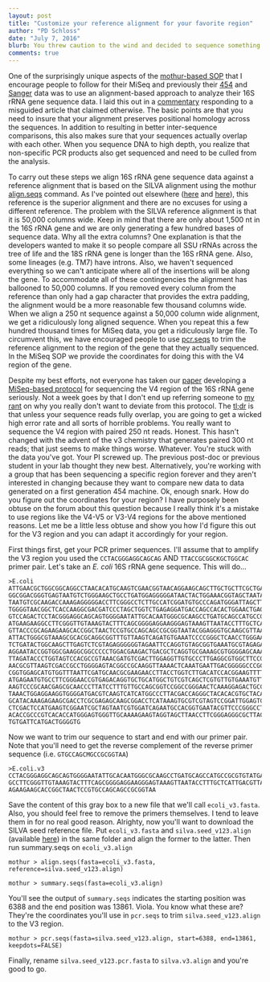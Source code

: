 ```yaml
---
layout: post
title: "Customize your reference alignment for your favorite region"
author: "PD Schloss"
date: "July 7, 2016"
blurb: You threw caution to the wind and decided to sequence something other than the V4 region of the 16S rRNA gene. How do you pick the start and end coordinates when running pcr.seqs?
comments: true
---
```



One of the surprisingly unique aspects of the [mothur-based SOP](/wiki/MiSeq_SOP) that I encourage people to follow for their MiSeq and previously their [454](/wiki/454_SOP) and [Sanger](/wiki/Esophageal_community_analysis) data was to use an alignment-based approach to analyze their 16S rRNA gene sequence data. I laid this out in a [commentary](https://www.schlosslab.org/assets/pdf/2013_schloss.pdf) responding to a misguided article that claimed otherwise. The basic points are that you need to insure that your alignment preserves positional homology across the sequences. In addition to resulting in better inter-sequence comparisons, this also makes sure that your sequences actually overlap with each other. When you sequence DNA to high depth, you realize that non-specific PCR products also get sequenced and need to be culled from the analysis.

To carry out these steps we align 16S rRNA gene sequence data against a reference alignment that is based on the SILVA alignment using the mothur [align.seqs](/wiki/align.seqs) command. As I've pointed out elsewhere ([here](https://www.schlosslab.org/assets/pdf/2010_schloss_a.pdf) and [here](https://www.schlosslab.org/assets/pdf/2009_schloss_b.pdf)), this reference is the superior alignment and there are no excuses for using a different reference. The problem with the SILVA reference alignment is that it is 50,000 columns wide. Keep in mind that there are only about 1,500 nt in the 16S rRNA gene and we are only generating a few hundred bases of sequence data. Why all the extra columns? One explanation is that the developers wanted to make it so people compare all SSU rRNAs across the tree of life and the 18S rRNA gene is longer than the 16S rRNA gene. Also, some lineages (e.g. TM7) have introns. Also, we haven't sequenced everything so we can't anticipate where all of the insertions will be along the gene. To accommodate all of these contingencies the alignment has ballooned to 50,000 columns. If you removed every column from the reference than only had a gap character that provides the extra padding, the alignment would be a more reasonable few thousand columns wide. When we align a 250 nt sequence against a 50,000 column wide alignment, we get a ridiculously long aligned sequence. When you repeat this a few hundred thousand times for MiSeq data, you get a ridiculously large file. To circumvent this, we have encouraged people to use [pcr.seqs](/wiki/pcr.seqs) to trim the reference alignment to the region of the gene that they actually sequenced. In the MiSeq SOP we provide the coordinates for doing this with the V4 region of the gene.

Despite my best efforts, not everyone has taken our [paper](https://www.schlosslab.org/assets/pdf/2013_kozich.pdf) developing a [MiSeq-based protocol](https://github.com/SchlossLab/MiSeq_WetLab_SOP) for sequencing the V4 region of the 16S rRNA gene seriously. Not a week goes by that I don't end up referring someone to [my rant](https://www.mothur.org/blog//2014/09/11/Why-such-a-large-distance-matrix/) on why you really don't want to deviate from this protocol. The [tl;dr](https://en.wikipedia.org/wiki/Wikipedia:Too_long;_didn%27t_read) is that unless your sequence reads fully overlap, you are going to get a wicked high error rate and all sorts of horrible problems. You really want to sequence the V4 region with paired 250 nt reads. Honest. This hasn't changed with the advent of the v3 chemistry that generates paired 300 nt reads; that just seems to make things worse. Whatever. You're stuck with the data you've got. Your PI screwed up. The previous post-doc or previous student in your lab thought they new best. Alternatively, you're working with a group that has been sequencing a specific region forever and they aren't interested in changing because they want to compare new data to data generated on a first generation 454 machine. Ok, enough snark. How do you figure out the coordinates for your region? I have purposely been obtuse on the forum about this question because I really think it's a mistake to use regions like the V4-V5 or V3-V4 regions for the above mentioned reasons. Let me be a little less obtuse and show you how I'd figure this out for the V3 region and you can adapt it accordingly for your region.

First things first, get your PCR primer sequences. I'll assume that to amplify the V3 region you used the `CCTACGGGAGGCAGCAG` AND `TTACCGCGGCKGCTGGCAC` primer pair. Let's take an *E. coli* 16S rRNA gene sequence. This will do...


    >E.coli
    ATTGAACGCTGGCGGCAGGCCTAACACATGCAAGTCGAACGGTAACAGGAAGCAGCTTGCTGCTTCGCTGACGAGT
	GGCGGACGGGTGAGTAATGTCTGGGAAGCTGCCTGATGGAGGGGGATAACTACTGGAAACGGTAGCTAATACCGCA
	TAATGTCGCAAGACCAAAGAGGGGGACCTTCGGGCCTCTTGCCATCGGATGTGCCCAGATGGGATTAGCTTGTTGG
	TGGGGTAACGGCTCACCAAGGCGACGATCCCTAGCTGGTCTGAGAGGATGACCAGCCACACTGGAACTGAGACACG
	GTCCAGACTCCTACGGGAGGCAGCAGTGGGGAATATTGCACAATGGGCGCAAGCCTGATGCAGCCATGCCGCGTGT
	ATGAAGAAGGCCTTCGGGTTGTAAAGTACTTTCAGCGGGGAGGAAGGGAGTAAAGTTAATACCTTTGCTCATTGAC
	GTTACCCGCAGAAGAAGCACCGGCTAACTCCGTGCCAGCAGCCGCGGTAATACGGAGGGTGCAAGCGTTAATCGGA
	ATTACTGGGCGTAAAGCGCACGCAGGCGGTTTGTTAAGTCAGATGTGAAATCCCCGGGCTCAACCTGGGAACTGCA
	TCTGATACTGGCAAGCTTGAGTCTCGTAGAGGGGGGTAGAATTCCAGGTGTAGCGGTGAAATGCGTAGAGATCTGG
	AGGAATACCGGTGGCGAAGGCGGCCCCCTGGACGAAGACTGACGCTCAGGTGCGAAAGCGTGGGGAGCAAACAGGA
	TTAGATACCCTGGTAGTCCACGCCGTAAACGATGTCGACTTGGAGGTTGTGCCCTTGAGGCGTGGCTTCCGGAGCT
	AACGCGTTAAGTCGACCGCCTGGGGAGTACGGCCGCAAGGTTAAAACTCAAATGAATTGACGGGGGCCCGCACAAG
	CGGTGGAGCATGTGGTTTAATTCGATGCAACGCGAAGAACCTTACCTGGTCTTGACATCCACGGAAGTTTTCAGAG
	ATGAGAATGTGCCTTCGGGAACCGTGAGACAGGTGCTGCATGGCTGTCGTCAGCTCGTGTTGTGAAATGTTGGGTT
	AAGTCCCGCAACGAGCGCAACCCTTATCCTTTGTTGCCAGCGGTCCGGCCGGGAACTCAAAGGAGACTGCCAGTGA
	TAAACTGGAGGAAGGTGGGGATGACGTCAAGTCATCATGGCCCTTACGACCAGGGCTACACACGTGCTACAATGGC
	GCATACAAAGAGAAGCGACCTCGCGAGAGCAAGCGGACCTCATAAAGTGCGTCGTAGTCCGGATTGGAGTCTGCAA
	CTCGACTCCATGAAGTCGGAATCGCTAGTAATCGTGGATCAGAATGCCACGGTGAATACGTTCCCGGGCCTTGTAC
	ACACCGCCCGTCACACCATGGGAGTGGGTTGCAAAAGAAGTAGGTAGCTTAACCTTCGGGAGGGCGCTTACCACTT
	TGTGATTCATGACTGGGGTG


Now we want to trim our sequence to start and end with our primer pair. Note that you'll need to get the reverse complement of the reverse primer sequence (i.e. `GTGCCAGCMGCCGCGGTAA`)


    >E.coli.v3
    CCTACGGGAGGCAGCAGTGGGGAATATTGCACAATGGGCGCAAGCCTGATGCAGCCATGCCGCGTGTATGAAGAAG
	GCCTTCGGGTTGTAAAGTACTTTCAGCGGGGAGGAAGGGAGTAAAGTTAATACCTTTGCTCATTGACGTTACCCGC
	AGAAGAAGCACCGGCTAACTCCGTGCCAGCAGCCGCGGTAA

Save the content of this gray box to a new file that we'll call `ecoli_v3.fasta`. Also, you should feel free to remove the primers themselves. I tend to leave them in for no real good reason. Alrighty, now you'll want to download the SILVA seed reference file. Put `ecoli_v3.fasta` and `silva.seed_v123.align` (available [here](/wiki/Silva_reference_files)) in the same folder and align the former to the latter. Then run summary.seqs on `ecoli_v3.align`

    mothur > align.seqs(fasta=ecoli_v3.fasta, reference=silva.seed_v123.align)

    mothur > summary.seqs(fasta=ecoli_v3.align)

You'll see the output of `summary.seqs` indicates the starting position was 6388 and the end position was 13861. Viola. You know what these are? They're the coordinates you'll use in `pcr.seqs` to trim `silva.seed_v123.align` to the V3 region.

    mothur > pcr.seqs(fasta=silva.seed_v123.align, start=6388, end=13861, keepdots=FALSE)

Finally, rename `silva.seed_v123.pcr.fasta` to `silva.v3.align` and you're good to go.
